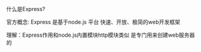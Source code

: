 什么是Express?

官方概念: Express 是基于node.js 平台 快速、开放、极简的web开发框架

理解：Express作用和node.js内置模块http模块类似  是专门用来创建web服务器的